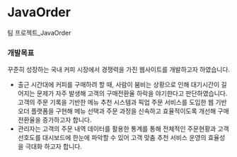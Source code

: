 # JavaOrder
팀 프로젝트_JavaOrder

### 개발목표

꾸준히 성장하는 국내 커피 시장에서 경쟁력을 가진 웹사이트를 개발하고자 하였습니다.

- 출근 시간대에 커피를 구매하려 할 때, 사람이 붐비는 상황으로 인해 대기시간이 길어지는 문제가 자주 발생해 고객의 구매전환율 하락을 야기한다고 판단하였습니다. 고객의 주문 기록을 기반한 메뉴 추천 시스템과 픽업 주문 서비스를 도입한 웹 기반 오더 플랫폼을 구현해 메뉴 선택과 주문 과정을 신속하고 효율적이도록 개선해 구매전환율을 증가하고자 합니다.
- 관리자는 고객의 주문 내역 데이터를 활용한 통계를 통해 전체적인 주문현황과 고객 선호도를 대시보드에 한눈에 파악할 수 있어 고객 맞춤 추천 서비스 운영의 효율성을 극대화 하고자 합니다.
